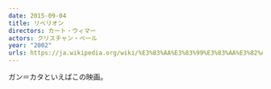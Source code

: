 ```yaml
---
date: 2015-09-04
title: リベリオン
directors: カート・ウィマー
actors: クリスチャン・ベール
year: "2002"
urls: https://ja.wikipedia.org/wiki/%E3%83%AA%E3%83%99%E3%83%AA%E3%82%AA%E3%83%B3
---
```


ガン＝カタといえばこの映画。
